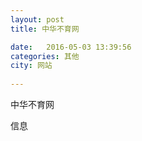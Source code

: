 ```yaml
--- 
layout: post 
title: 中华不育网

date:   2016-05-03 13:39:56 
categories: 其他  
city: 网站
  
--- 
```

   
中华不育网

信息

